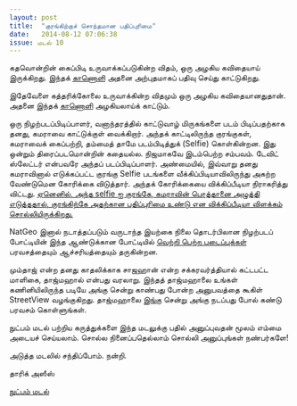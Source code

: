 ```yaml
---
layout: post
title:  "குரங்கிற்குச் சொந்தமான பதிப்புரிமை"
date:   2014-08-12 07:06:38
issue: மடல் 10
---
```



கதவொன்றின் கைப்பிடி உருவாக்கப்படுகின்ற விதம், ஒரு அழகிய கவிதையாய் இருக்கிறது. இந்தக் [காணொளி](http://goo.gl/01Vsm6) அதனை அற்புதமாகப் பதிவு செய்து காட்டுகிறது. 

இதேவேளை கத்தரிக்கோலை உருவாக்கின்ற விதமும் ஒரு அழகிய கவிதையானதுதான். அதனை இந்தக் [காணொளி](https://vimeo.com/98953952) அழகியலாய்க் காட்டும்.

ஒரு நிழற்படப்பிடிப்பாளர், வனாந்தரத்தில் காட்டுவாழ் மிருகங்களை படம் பிடிப்பதற்காக தனது, கமராவை காட்டுக்குள் வைக்கிறார். அந்தக் காட்டிலிருந்த குரங்குகள், கமராவைக் கைப்பற்றி, தம்மைத் தாமே படம்பிடித்துக் (Selfie) கொள்கின்றன. இது ஒன்றும் திரைப்படமொன்றின் கதையல்ல. நிஜமாகவே இடம்பெற்ற சம்பவம். டேவிட் ஸ்லேட்டர் என்பவரே அந்தப் படப்பிடிப்பாளர். அண்மையில், இவ்வாறு தனது கமராவினால் எடுக்கப்பட்ட குரங்கு Selfie படங்களை வீக்கிப்பிடியாவிலிருந்து அகற்ற வேண்டுமென கோரிக்கை விடுத்தார். அந்தக் கோரிக்கையை விக்கிப்பீடியா நிராகரித்து விட்டது. [ஏனெனில், அந்த selfie ஐ குரங்கே, கமராவின் பொத்தானை அழுத்தி எடுத்ததால், குரங்கிற்கே அதற்கான பதிப்புரிமை உண்டு என விக்கிப்பீடியா விளக்கம் சொல்லியிருக்கிறது.](http://www.telegraph.co.uk/technology/news/11015672/Wikipedia-refuses-to-delete-photo-as-monkey-owns-it.html)

NatGeo இனால் நடாத்தப்படும் வருடாந்த இயற்கை நிலை தொடர்பிலான நிழற்படப் போட்டியின் இந்த ஆண்டுக்கான போட்டியில் [வெற்றி பெற்ற படைப்புக்கள்](http://goo.gl/ZM5cyf) பரவசத்தையும் ஆச்சரியத்தையும் தருகின்றன.

மும்தாஜ் என்ற தனது காதலிக்காக சாஜஹான் என்ற சக்கரவர்த்தியால் கட்டபட்ட மாளிகை, தாஜ்மஹால் என்பது வரலாறு. இந்தத் தாஜ்மஹாலை உங்கள் கணினியிலிருந்த படியே அங்கு சென்று காண்பது போன்ற அனுபவத்தை கூகிள் StreetView வழங்குகிறது. தாஜ்மஹாலை [இங்கு](https://www.google.com/maps/@27.173902,78.041521,3a,75y,44.33h,87.57t/data=!3m5!1e1!3m3!1s3RXDowkdHmdvMw6QMLZZaA!2e0!3e5!6m1!1e1) சென்று அங்கு நடப்பது போல் கண்டு பரவசம் கொள்ளுங்கள்.

நுட்பம் மடல் பற்றிய கருத்துக்களை இந்த மடலுக்கு பதில் அனுப்புவதன் மூலம் எம்மை அடையச் செய்யலாம். சொல்ல நினைப்பதெல்லாம் சொல்லி அனுப்புங்கள் நண்பர்களே!

அடுத்த மடலில் சந்திப்போம். நன்றி.

தாரிக் அஸீஸ்

[நுட்பம் மடல்](http://nutpam.org)
